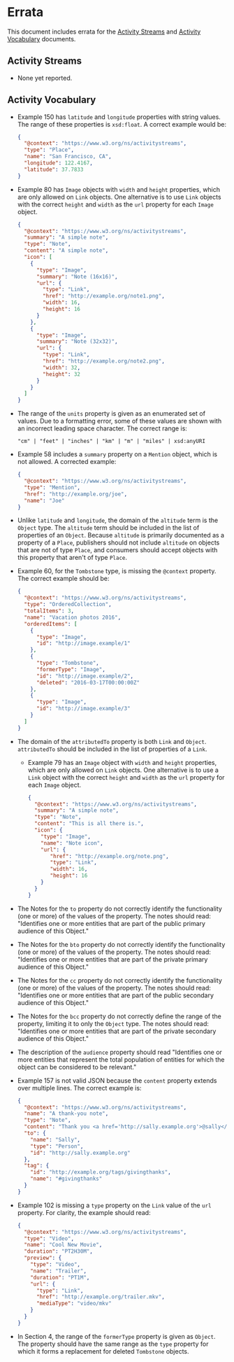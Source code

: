 # Errata

This document includes errata for the [Activity Streams](https://www.w3.org/TR/activitystreams-core/) and [Activity Vocabulary](https://www.w3.org/TR/activitystreams-vocabulary/) documents.

## Activity Streams

- None yet reported.

## Activity Vocabulary

- Example 150 has `latitude` and `longitude` properties with string values.
  The range of these properties is `xsd:float`. A correct example would be:

  ```json
  {
    "@context": "https://www.w3.org/ns/activitystreams",
    "type": "Place",
    "name": "San Francisco, CA",
    "longitude": 122.4167,
    "latitude": 37.7833
  }
  ```

- Example 80 has `Image` objects with `width` and `height` properties, which
  are only allowed on `Link` objects. One alternative is to use `Link` objects
  with the correct `height` and `width` as the `url` property for each `Image`
  object.

  ```json
  {
    "@context": "https://www.w3.org/ns/activitystreams",
    "summary": "A simple note",
    "type": "Note",
    "content": "A simple note",
    "icon": [
      {
        "type": "Image",
        "summary": "Note (16x16)",
        "url": {
          "type": "Link",
          "href": "http://example.org/note1.png",
          "width": 16,
          "height": 16
        }
      },
      {
        "type": "Image",
        "summary": "Note (32x32)",
        "url": {
          "type": "Link",
          "href": "http://example.org/note2.png",
          "width": 32,
          "height": 32
        }
      }
    ]
  }
  ```

- The range of the `units` property is given as an enumerated set of values.
  Due to a formatting error, some of these values are shown with an incorrect
  leading space character. The correct range is:

  ```text
  "cm" | "feet" | "inches" | "km" | "m" | "miles" | xsd:anyURI
  ```

- Example 58 includes a `summary` property on a `Mention` object, which is
  not allowed. A corrected example:

  ```json
  {
    "@context": "https://www.w3.org/ns/activitystreams",
    "type": "Mention",
    "href": "http://example.org/joe",
    "name": "Joe"
  }
  ```

- Unlike `latitude` and `longitude`, the domain of the `altitude` term is the `Object` type. The `altitude` term should be included in the list of properties of an `Object`. Because `altitude` is primarily documented as a property of a `Place`, publishers should not include `altitude` on objects that are not of type `Place`, and consumers should accept objects with this property that aren't of type `Place`.

- Example 60, for the `Tombstone` type, is missing the `@context` property. The correct example should be:

  ```json
  {
    "@context": "https://www.w3.org/ns/activitystreams",
    "type": "OrderedCollection",
    "totalItems": 3,
    "name": "Vacation photos 2016",
    "orderedItems": [
      {
        "type": "Image",
        "id": "http://image.example/1"
      },
      {
        "type": "Tombstone",
        "formerType": "Image",
        "id": "http://image.example/2",
        "deleted": "2016-03-17T00:00:00Z"
      },
      {
        "type": "Image",
        "id": "http://image.example/3"
      }
    ]
  }
  ```

- The domain of the `attributedTo` property is both `Link` and `Object`. `attributedTo` should be included in the list of properties of a `Link`.

  - Example 79 has  an `Image` object with `width` and `height` properties, which
    are only allowed on `Link` objects. One alternative is to use a `Link` object
    with the correct `height` and `width` as the `url` property for each `Image`
    object.

    ```json
    {
      "@context": "https://www.w3.org/ns/activitystreams",
      "summary": "A simple note",
      "type": "Note",
      "content": "This is all there is.",
      "icon": {
        "type": "Image",
        "name": "Note icon",
        "url": {
           "href": "http://example.org/note.png",
           "type": "Link",
           "width": 16,
           "height": 16
        }
      }
    }
    ```

- The Notes for the `to` property do not correctly identify the functionality (one or more) of the values of the property. The notes should read: "Identifies one or more entities that are part of the public primary audience of this Object."

- The Notes for the `bto` property do not correctly identify the functionality (one or more) of the values of the property. The notes should read: "Identifies one or more entities that are part of the private primary audience of this Object."

- The Notes for the `cc` property do not correctly identify the functionality (one or more) of the values of the property. The notes should read: "Identifies one or more entities that are part of the public secondary audience of this Object."

- The Notes for the `bcc` property do not correctly define the range of the property, limiting it to only the `Object` type. The notes should read: "Identifies one or more entities that are part of the private secondary audience of this Object."

- The description of the `audience` property should read "Identifies one or more entities that represent the total population of entities for which the object can be considered to be relevant."

- Example 157 is not valid JSON because the `content` property extends over multiple lines. The correct example is:

  ```json
  {
    "@context": "https://www.w3.org/ns/activitystreams",
    "name": "A thank-you note",
    "type": "Note",
    "content": "Thank you <a href='http://sally.example.org'>@sally</a> for all your hard work! <a href='http://example.org/tags/givingthanks'>#givingthanks</a>",
    "to": {
      "name": "Sally",
      "type": "Person",
      "id": "http://sally.example.org"
    },
    "tag": {
      "id": "http://example.org/tags/givingthanks",
      "name": "#givingthanks"
    }
  }
  ```

- Example 102 is missing a `type` property on the `Link` value of the `url` property. For clarity, the example should read:

  ```json
  {
    "@context": "https://www.w3.org/ns/activitystreams",
    "type": "Video",
    "name": "Cool New Movie",
    "duration": "PT2H30M",
    "preview": {
      "type": "Video",
      "name": "Trailer",
      "duration": "PT1M",
      "url": {
        "type": "Link",
        "href": "http://example.org/trailer.mkv",
        "mediaType": "video/mkv"
      }
    }
  }
  ```

- In Section 4, the range of the `formerType` property is given as `Object`. The property should have the same range as the `type` property for which it forms a replacement for deleted `Tombstone` objects.
